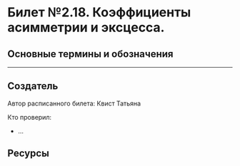 # Билет №2.18. Коэффициенты асимметрии и эксцесса.

<!-- **Краткое определение:** бла-бла-бла    -->
<!-- **Длинное определение:** бла-бла-бла -->

## Основные термины и обозначения

<!-- - **Термин 1** - описание этого термина -->
<!-- - **Обозначение**: пусть такая-то штука имеет вид такой-то и вычисляется по формуле $e=mc^2$ -->

<!-- ## Описание теоремы такой-то
Эта теорема нужна для того, чтобы люди жили счастливо

## Доказательство
Доказательства не нужны так как я так сказал

## Применение (или пример)

Жили Петя и Вася, они любили мороженное. У Пети было 10 копеек, у Васи 25 копеек. Они купили себе по мороженному за 10 копеек. Петя остался с голой попой, а у Васи 15 копеек. Вывод: у Васи оставалось 15 копеек.    
 -->

---
## Создатель

Автор расписанного билета: Квист Татьяна

Кто проверил:
- ...

## Ресурсы
